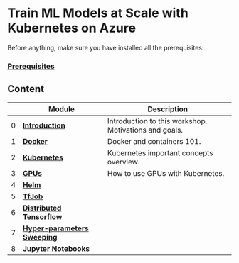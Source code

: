 # Train ML Models at Scale with Kubernetes on Azure

<!-- ## [Learning Objectives](./learningObjectives.md)
## [Presentation Content](./presentationContent.md)
## [Room Organization](./roomOrganization.md) -->


Before anything, make sure you have installed all the prerequisites:
### [Prerequisites](./prerequisites.md)

## Content

| | Module | Description |
| --- | --- | --- |
|0| **[Introduction](0-intro)** | Introduction to this workshop. Motivations and goals.|
|1| **[Docker](1-docker)** | Docker and containers 101.|
|2| **[Kubernetes](2-kubernetes)** | Kubernetes important concepts overview.|
|3| **[GPUs](3-gpus)** | How to use GPUs with Kubernetes.|
|4| **[Helm](4-helm)** | |
|5| **[TfJob](5-tfjob)** | |
|6| **[Distributed Tensorflow](6-distributed-tensorflow)** | |
|7| **[Hyper-parameters Sweeping](7-hyper-param-sweeping)** | |
|8| **[Jupyter Notebooks](8-jupyter)** | |
